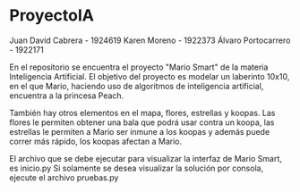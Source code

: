 # ProyectoIA

Juan David Cabrera  - 1924619
Karen Moreno        - 1922373
Álvaro Portocarrero - 1922171

En el repositorio se encuentra el proyecto "Mario Smart" de la materia Inteligencia Artificial.
El objetivo del proyecto es modelar un laberinto 10x10, en el que Mario, haciendo uso de algoritmos de inteligencia artificial,
encuentra a la princesa Peach.

También hay otros elementos en el mapa, flores, estrellas y koopas. Las flores le permiten obtener una bala que podrá usar contra un koopa,
las estrellas le permiten a Mario ser inmune a los koopas y además puede correr más rápido, los koopas afectan a Mario.

El archivo que se debe ejecutar para visualizar la interfaz de Mario Smart, es inicio.py
Si solamente se desea visualizar la solución por consola, ejecute el archivo pruebas.py
